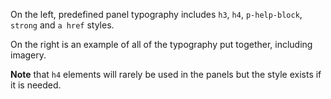 On the left, predefined panel typography includes `h3`, `h4`, `p-help-block`, `strong` and `a href` styles.

On the right is an example of all of the typography put together, including imagery.

**Note** that `h4` elements will rarely be used in the panels but the style exists if it is needed.